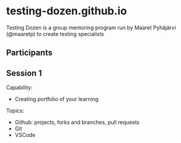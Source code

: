 # testing-dozen.github.io
Testing Dozen is a group mentoring program run by Maaret Pyhäjärvi (@maaretp) to create testing specialists

## Participants


## Session 1

Capability:
   * Creating portfolio of your learning
   
Topics:
  * Github: projects, forks and branches, pull requests
  * Git 
  * VSCode
